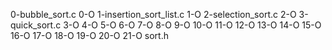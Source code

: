 0-bubble_sort.c
0-O
1-insertion_sort_list.c
1-O
2-selection_sort.c
2-O
3-quick_sort.c
3-O
4-O
5-O
6-O
7-O
8-O
9-O
10-O
11-O
12-O
13-O
14-O
15-O
16-O
17-O
18-O
19-O
20-O
21-O
sort.h